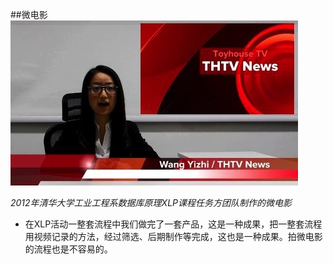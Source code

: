 ##微电影
![0](../assets/activity_result/micro_movie/00.jpg)

*2012年清华大学工业工程系数据库原理XLP课程任务方团队制作的微电影*

 -  在XLP活动一整套流程中我们做完了一套产品，这是一种成果，把一整套流程用视频记录的方法，经过筛选、后期制作等完成，这也是一种成果。拍微电影的流程也是不容易的。
